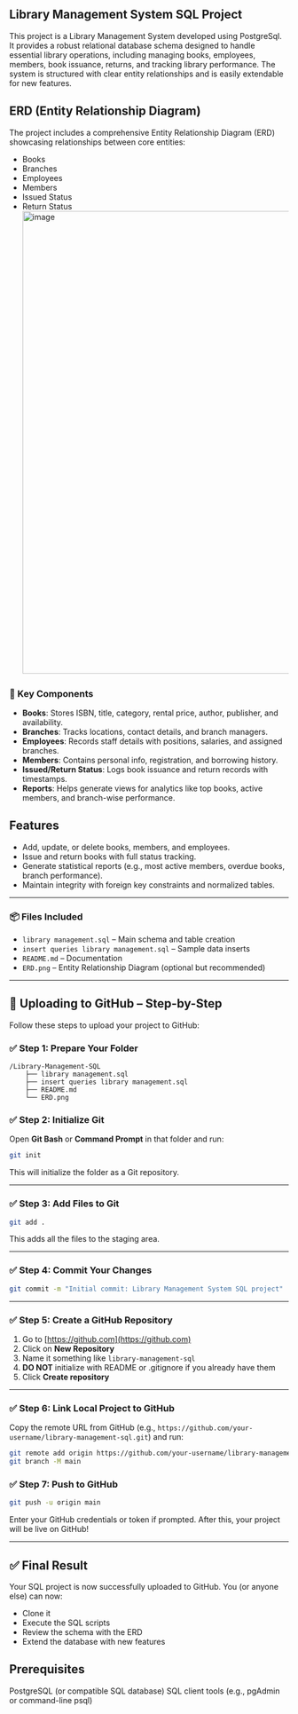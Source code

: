## Library Management System SQL Project
This project is a Library Management System developed using PostgreSql. It provides a robust relational database schema designed to handle essential library operations, including managing books, employees, members, book issuance, returns, and tracking library performance. The system is structured with clear entity relationships and is easily extendable for new features.

## ERD (Entity Relationship Diagram)
The project includes a comprehensive Entity Relationship Diagram (ERD) showcasing relationships between core entities:
- Books
- Branches
- Employees
- Members
- Issued Status
- Return Status
  <img width="1181" height="834" alt="image" src="https://github.com/user-attachments/assets/f07b1564-adf7-426e-8721-15da4183125d" />

### 🧱 Key Components

* **Books**: Stores ISBN, title, category, rental price, author, publisher, and availability.
* **Branches**: Tracks locations, contact details, and branch managers.
* **Employees**: Records staff details with positions, salaries, and assigned branches.
* **Members**: Contains personal info, registration, and borrowing history.
* **Issued/Return Status**: Logs book issuance and return records with timestamps.
* **Reports**: Helps generate views for analytics like top books, active members, and branch-wise performance.
  

## Features
* Add, update, or delete books, members, and employees.
* Issue and return books with full status tracking.
* Generate statistical reports (e.g., most active members, overdue books, branch performance).
* Maintain integrity with foreign key constraints and normalized tables.

---

### 📦 Files Included

* `library management.sql` – Main schema and table creation
* `insert queries library management.sql` – Sample data inserts
* `README.md` – Documentation
* `ERD.png` – Entity Relationship Diagram (optional but recommended)

---

## 🚀 Uploading to GitHub – Step-by-Step

Follow these steps to upload your project to GitHub:

### ✅ Step 1: Prepare Your Folder

```
/Library-Management-SQL
    ├── library management.sql
    ├── insert queries library management.sql
    ├── README.md
    └── ERD.png
```

### ✅ Step 2: Initialize Git

Open **Git Bash** or **Command Prompt** in that folder and run:

```bash
git init
```

This will initialize the folder as a Git repository.

---

### ✅ Step 3: Add Files to Git

```bash
git add .
```

This adds all the files to the staging area.

---

### ✅ Step 4: Commit Your Changes

```bash
git commit -m "Initial commit: Library Management System SQL project"
```

---

### ✅ Step 5: Create a GitHub Repository

1. Go to [https://github.com](https://github.com)
2. Click on **New Repository**
3. Name it something like `library-management-sql`
4. **DO NOT** initialize with README or .gitignore if you already have them
5. Click **Create repository**

---

### ✅ Step 6: Link Local Project to GitHub

Copy the remote URL from GitHub (e.g., `https://github.com/your-username/library-management-sql.git`) and run:

```bash
git remote add origin https://github.com/your-username/library-management-sql.git
git branch -M main
```

### ✅ Step 7: Push to GitHub

```bash
git push -u origin main
```

Enter your GitHub credentials or token if prompted. After this, your project will be live on GitHub!

---

## ✅ Final Result

Your SQL project is now successfully uploaded to GitHub. You (or anyone else) can now:

* Clone it
* Execute the SQL scripts
* Review the schema with the ERD
* Extend the database with new features

## Prerequisites
PostgreSQL (or compatible SQL database)
SQL client tools (e.g., pgAdmin or command-line psql)






